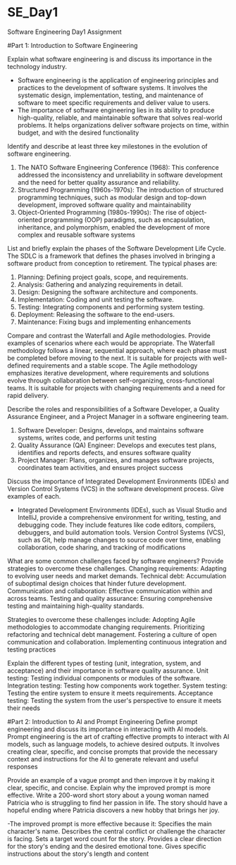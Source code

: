 # SE_Day1
Software Engineering Day1 Assignment

#Part 1: Introduction to Software Engineering

Explain what software engineering is and discuss its importance in the technology industry.
  - Software engineering is the application of engineering principles and practices to the development of software systems. It involves the systematic design, implementation, testing, and maintenance of software to meet specific requirements and deliver value to users. 
  - The importance of software engineering lies in its ability to produce high-quality, reliable, and maintainable software that solves real-world problems. It helps organizations deliver software projects on time, within budget, and with the desired functionality

Identify and describe at least three key milestones in the evolution of software engineering.
1. The NATO Software Engineering Conference (1968): This conference addressed the inconsistency and unreliability in software development and the need for better quality assurance and reliability.
2. Structured Programming (1960s-1970s): The introduction of structured programming techniques, such as modular design and top-down development, improved software quality and maintainability
3. Object-Oriented Programming (1980s-1990s): The rise of object-oriented programming (OOP) paradigms, such as encapsulation, inheritance, and polymorphism, enabled the development of more complex and reusable software systems

List and briefly explain the phases of the Software Development Life Cycle.
The SDLC is a framework that defines the phases involved in bringing a software product from conception to retirement. The typical phases are:

1. Planning: Defining project goals, scope, and requirements.
2. Analysis: Gathering and analyzing requirements in detail.
3. Design: Designing the software architecture and components.
4. Implementation: Coding and unit testing the software.
5. Testing: Integrating components and performing system testing.
6. Deployment: Releasing the software to the end-users.
7. Maintenance: Fixing bugs and implementing enhancements


Compare and contrast the Waterfall and Agile methodologies. Provide examples of scenarios where each would be appropriate.
The Waterfall methodology follows a linear, sequential approach, where each phase must be completed before moving to the next. It is suitable for projects with well-defined requirements and a stable scope. 
The Agile methodology emphasizes iterative development, where requirements and solutions evolve through collaboration between self-organizing, cross-functional teams. It is suitable for projects with changing requirements and a need for rapid delivery.

Describe the roles and responsibilities of a Software Developer, a Quality Assurance Engineer, and a Project Manager in a software engineering team.
1. Software Developer: Designs, develops, and maintains software systems, writes code, and performs unit testing
2. Quality Assurance (QA) Engineer: Develops and executes test plans, identifies and reports defects, and ensures software quality
3. Project Manager: Plans, organizes, and manages software projects, coordinates team activities, and ensures project success

Discuss the importance of Integrated Development Environments (IDEs) and Version Control Systems (VCS) in the software development process. Give examples of each.
- Integrated Development Environments (IDEs), such as Visual Studio and IntelliJ, provide a comprehensive environment for writing, testing, and debugging code. They include features like code editors, compilers, debuggers, and build automation tools. Version Control Systems (VCS), such as Git, help manage changes to source code over time, enabling collaboration, code sharing, and tracking of modifications

What are some common challenges faced by software engineers? Provide strategies to overcome these challenges.
    Changing requirements: Adapting to evolving user needs and market demands.
    Technical debt: Accumulation of suboptimal design choices that hinder future development.
    Communication and collaboration: Effective communication within and across teams.
    Testing and quality assurance: Ensuring comprehensive testing and maintaining high-quality standards.

Strategies to overcome these challenges include:
    Adopting Agile methodologies to accommodate changing requirements.
    Prioritizing refactoring and technical debt management.
    Fostering a culture of open communication and collaboration.
    Implementing continuous integration and testing practices

Explain the different types of testing (unit, integration, system, and acceptance) and their importance in software quality assurance.
    Unit testing: Testing individual components or modules of the software.
    Integration testing: Testing how components work together.
    System testing: Testing the entire system to ensure it meets requirements.
    Acceptance testing: Testing the system from the user's perspective to ensure it meets their needs
    
#Part 2: Introduction to AI and Prompt Engineering
Define prompt engineering and discuss its importance in interacting with AI models.
Prompt engineering is the art of crafting effective prompts to interact with AI models, such as language models, to achieve desired outputs. It involves creating clear, specific, and concise prompts that provide the necessary context and instructions for the AI to generate relevant and useful responses

Provide an example of a vague prompt and then improve it by making it clear, specific, and concise. Explain why the improved prompt is more effective.
Write a 200-word short story about a young woman named Patricia who is struggling to find her passion in life. The story should have a hopeful ending where Patricia discovers a new hobby that brings her joy.

-The improved prompt is more effective because it:
    Specifies the main character's name.
    Describes the central conflict or challenge the character is facing.
    Sets a target word count for the story.
    Provides a clear direction for the story's ending and the desired emotional tone.
    Gives specific instructions about the story's length and content
